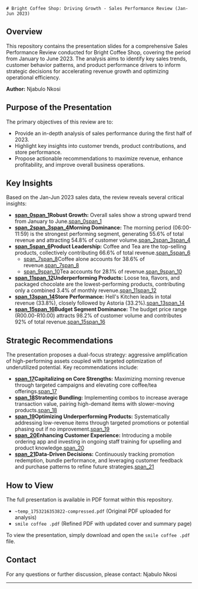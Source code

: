 	# Bright Coffee Shop: Driving Growth - Sales Performance Review (Jan-Jun 2023)

## Overview

This repository contains the presentation slides for a comprehensive Sales Performance Review conducted for Bright Coffee Shop, covering the period from January to June 2023. The analysis aims to identify key sales trends, customer behavior patterns, and product performance drivers to inform strategic decisions for accelerating revenue growth and optimizing operational efficiency.

**Author:** Njabulo Nkosi

## Purpose of the Presentation

The primary objectives of this review are to:
- Provide an in-depth analysis of sales performance during the first half of 2023.
- Highlight key insights into customer trends, product contributions, and store performance.
- Propose actionable recommendations to maximize revenue, enhance profitability, and improve overall business operations.

## Key Insights

Based on the Jan-Jun 2023 sales data, the review reveals several critical insights:

* **[span_0](start_span)[span_1](start_span)Robust Growth:** Overall sales show a strong upward trend from January to June.[span_0](end_span)[span_1](end_span)
* **[span_2](start_span)[span_3](start_span)[span_4](start_span)Morning Dominance:** The morning period (06:00-11:59) is the strongest performing segment, generating 55.6% of total revenue and attracting 54.8% of customer volume.[span_2](end_span)[span_3](end_span)[span_4](end_span)
* **[span_5](start_span)[span_6](start_span)Product Leadership:** Coffee and Tea are the top-selling products, collectively contributing 66.6% of total revenue.[span_5](end_span)[span_6](end_span)
    * [span_7](start_span)[span_8](start_span)Coffee alone accounts for 38.6% of revenue.[span_7](end_span)[span_8](end_span)
    * [span_9](start_span)[span_10](start_span)Tea accounts for 28.1% of revenue.[span_9](end_span)[span_10](end_span)
* **[span_11](start_span)[span_12](start_span)Underperforming Products:** Loose tea, flavors, and packaged chocolate are the lowest-performing products, contributing only a combined 3.4% of monthly revenue.[span_11](end_span)[span_12](end_span)
* **[span_13](start_span)[span_14](start_span)Store Performance:** Hell's Kitchen leads in total revenue (33.8%), closely followed by Astoria (33.2%).[span_13](end_span)[span_14](end_span)
* **[span_15](start_span)[span_16](start_span)Budget Segment Dominance:** The budget price range (R00.00-R10.00) attracts 98.2% of customer volume and contributes 92% of total revenue.[span_15](end_span)[span_16](end_span)

## Strategic Recommendations

The presentation proposes a dual-focus strategy: aggressive amplification of high-performing assets coupled with targeted optimization of underutilized potential. Key recommendations include:

* **[span_17](start_span)Capitalizing on Core Strengths:** Maximizing morning revenue through targeted campaigns and elevating core coffee/tea offerings.[span_17](end_span)
* **[span_18](start_span)Strategic Bundling:** Implementing combos to increase average transaction value, pairing high-demand items with slower-moving products.[span_18](end_span)
* **[span_19](start_span)Optimizing Underperforming Products:** Systematically addressing low-revenue items through targeted promotions or potential phasing out if no improvement.[span_19](end_span)
* **[span_20](start_span)Enhancing Customer Experience:** Introducing a mobile ordering app and investing in ongoing staff training for upselling and product knowledge.[span_20](end_span)
* **[span_21](start_span)Data-Driven Decisions:** Continuously tracking promotion redemption, bundle performance, and leveraging customer feedback and purchase patterns to refine future strategies.[span_21](end_span)

## How to View

The full presentation is available in PDF format within this repository.
- `~temp_1753216353822-compressed.pdf` (Original PDF uploaded for analysis)
- `smile coffee .pdf` (Refined PDF with updated cover and summary page)

To view the presentation, simply download and open the `smile coffee .pdf` file.

## Contact

For any questions or further discussion, please contact:
Njabulo Nkosi

---





